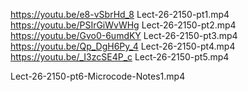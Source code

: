 https://youtu.be/e8-vSbrHd_8 Lect-26-2150-pt1.mp4
https://youtu.be/PSIrGiWvWHg Lect-26-2150-pt2.mp4
https://youtu.be/Gvo0-6umdKY Lect-26-2150-pt3.mp4
https://youtu.be/Qp_DgH6Py_4 Lect-26-2150-pt4.mp4
https://youtu.be/_I3zcSE4P_c Lect-26-2150-pt5.mp4



Lect-26-2150-pt6-Microcode-Notes1.mp4

